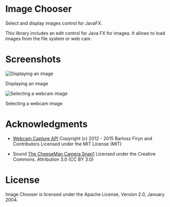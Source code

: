 Image Chooser
=============

Select and display images control for JavaFX.

This library includes an edit control for Java FX for imagea. It allows to load images from the file system or web cam.

Screenshots
===========

![Displaying an image](https://raw.github.com/adrianromero/imagechooser/master/screenshot-demo1.png)

Displaying an image

![Selecting a webcam image](https://raw.github.com/adrianromero/imagechooser/master/screenshot-demo2.png)

Selecting a webcam image

Acknowledgments
===============

* [Webcam Capture API](https://github.com/sarxos/webcam-capture) 
Copyright (c) 2012 - 2015 Bartosz Firyn and Contributors
Licensed under the MIT License (MIT)

* Sound [The CheeseMan Camera Snap1](https://www.freesound.org/people/thecheeseman/sounds/51360/)
Licensed under the Creative Commons. Attribution 3.0 (CC BY 3.0)

License
=======

Image Chooser is licensed under the Apache License, Version 2.0, January 2004.

